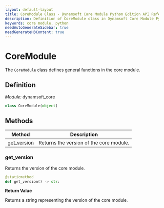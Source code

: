 ```yaml
---
layout: default-layout
title: CoreModule Class - Dynamsoft Core Module Python Edition API Reference
description: Definition of CoreModule class in Dynamsoft Core Module Python Edition.
keywords: core module, python
needAutoGenerateSidebar: true
needGenerateH3Content: true
---
```


# CoreModule

The `CoreModule` class defines general functions in the core module.

## Definition

*Module:* dynamsoft_core

```python
class CoreModule(object) 
```

## Methods

| Method                                                    | Description                                        |
| --------------------------------------------------------- | -------------------------------------------------- |
| [get_version](#get_version)                                     | Returns the version of the core module. |

### get_version

Returns the version of the core module.

```python
@staticmethod
def get_version() -> str:
```

**Return Value**

Returns a string representing the version of the core module.
